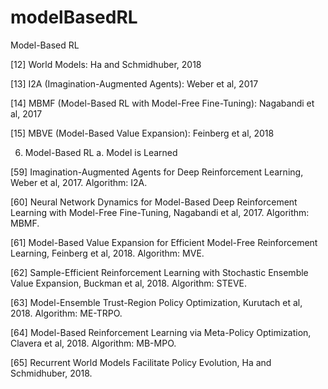 # modelBasedRL
Model-Based RL

[12]	World Models: Ha and Schmidhuber, 2018

[13]	I2A (Imagination-Augmented Agents): Weber et al, 2017

[14]	MBMF (Model-Based RL with Model-Free Fine-Tuning): Nagabandi et al, 2017

[15]	MBVE (Model-Based Value Expansion): Feinberg et al, 2018


6. Model-Based RL
a. Model is Learned

[59]	Imagination-Augmented Agents for Deep Reinforcement Learning, Weber et al, 2017. Algorithm: I2A.

[60]	Neural Network Dynamics for Model-Based Deep Reinforcement Learning with Model-Free Fine-Tuning, Nagabandi et al, 2017. Algorithm: MBMF.

[61]	Model-Based Value Expansion for Efficient Model-Free Reinforcement Learning, Feinberg et al, 2018. Algorithm: MVE.

[62]	Sample-Efficient Reinforcement Learning with Stochastic Ensemble Value Expansion, Buckman et al, 2018. Algorithm: STEVE.

[63]	Model-Ensemble Trust-Region Policy Optimization, Kurutach et al, 2018. Algorithm: ME-TRPO.

[64]	Model-Based Reinforcement Learning via Meta-Policy Optimization, Clavera et al, 2018. Algorithm: MB-MPO.

[65]	Recurrent World Models Facilitate Policy Evolution, Ha and Schmidhuber, 2018.

